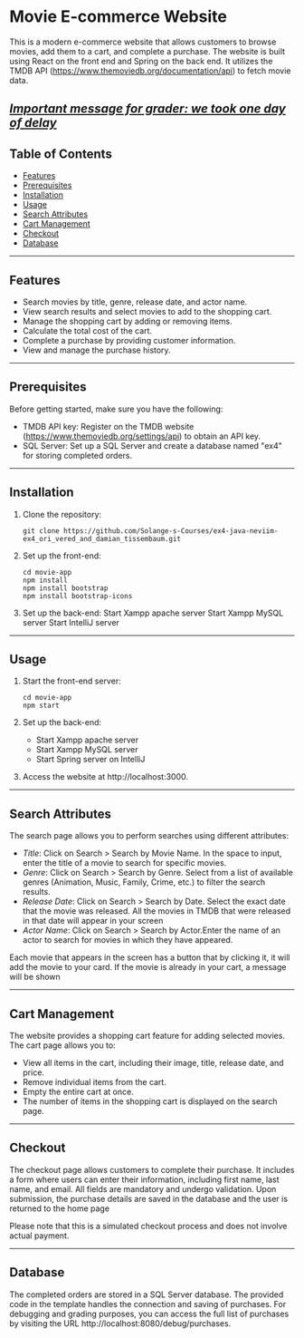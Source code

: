 # Movie E-commerce Website

This is a modern e-commerce website that allows customers to browse movies, add them to a cart, and complete a purchase. The website is built using React on the front end and Spring on the back end. It utilizes the TMDB API (https://www.themoviedb.org/documentation/api) to fetch movie data.

## <u>*Important message for grader: we took one day of delay*</u>

## Table of Contents

- [Features](#features)
- [Prerequisites](#prerequisites)
- [Installation](#installation)
- [Usage](#usage)
- [Search Attributes](#search-attributes)
- [Cart Management](#cart-management)
- [Checkout](#checkout)
- [Database](#database)

---------------------
## Features

- Search movies by title, genre, release date, and actor name.
- View search results and select movies to add to the shopping cart.
- Manage the shopping cart by adding or removing items.
- Calculate the total cost of the cart.
- Complete a purchase by providing customer information.
- View and manage the purchase history.
---------------------
## Prerequisites

Before getting started, make sure you have the following:

- TMDB API key: Register on the TMDB website (https://www.themoviedb.org/settings/api) to obtain an API key.
- SQL Server: Set up a SQL Server and create a database named "ex4" for storing completed orders.
---------------------
## Installation

1. Clone the repository:

   ```shell
   git clone https://github.com/Solange-s-Courses/ex4-java-neviim-ex4_ori_vered_and_damian_tissembaum.git

2. Set up the front-end:
   ```shell
   cd movie-app
   npm install
   npm install bootstrap
   npm install bootstrap-icons

3. Set up the back-end:
   Start Xampp apache server
   Start Xampp MySQL server 
   Start IntelliJ server

---------------------
## Usage

1. Start the front-end server:
   ```shell
   cd movie-app
   npm start

3. Set up the back-end:
   - Start Xampp apache server
   - Start Xampp MySQL server 
   - Start Spring server on IntelliJ 

3. Access the website at http://localhost:3000.

---------------------
## Search Attributes

The search page allows you to perform searches using different attributes:

- *Title*: Click on Search > Search by Movie Name. In the space to input, enter the title of a movie to search for specific movies.
- *Genre*: Click on Search > Search by Genre. Select from a list of available genres (Animation, Music, Family, Crime, etc.) to filter the search results.
- *Release Date*: Click on Search > Search by Date. Select the exact date that the movie was released. All the movies in TMDB that were released in that date will appear in your screen
- *Actor Name*: Click on Search > Search by Actor.Enter the name of an actor to search for movies in which they have appeared.

Each movie that appears in the screen has a button that by clicking it, it will add the movie to your card. If the movie is already in your cart, a message will be shown

---------------------
## Cart Management

The website provides a shopping cart feature for adding selected movies. The cart page allows you to:

- View all items in the cart, including their image, title, release date, and price.
- Remove individual items from the cart.
- Empty the entire cart at once.
- The number of items in the shopping cart is displayed on the search page.

---------------------
## Checkout

The checkout page allows customers to complete their purchase. It includes a form where users can enter their information,
including first name, last name, and email. All fields are mandatory and undergo validation.
Upon submission, the purchase details are saved in the database and the user is returned to the home page

Please note that this is a simulated checkout process and does not involve actual payment.

---------------------
## Database

The completed orders are stored in a SQL Server database. The provided code in the template handles the connection and
saving of purchases. For debugging and grading purposes, you can access the full list of purchases by visiting
the URL http://localhost:8080/debug/purchases.
